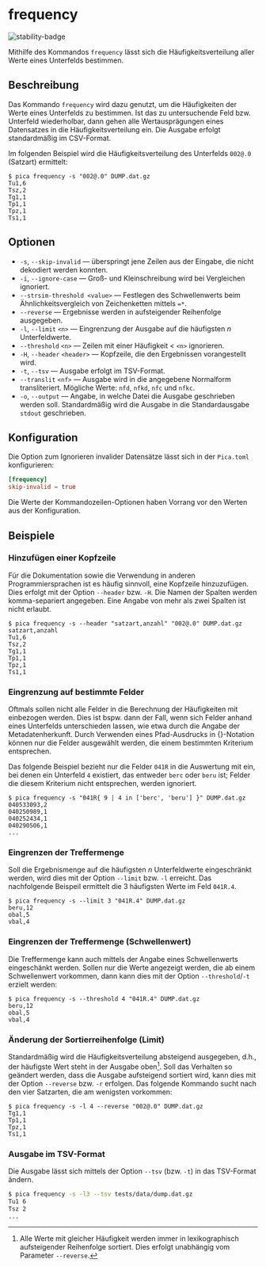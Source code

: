 # frequency

![stability-badge](https://img.shields.io/badge/stability-stable-green?style=flat-square)

Mithilfe des Kommandos `frequency` lässt sich die Häufigkeitsverteilung
aller Werte eines Unterfelds bestimmen.

## Beschreibung

Das Kommando `frequency` wird dazu genutzt, um die Häufigkeiten der
Werte eines Unterfelds zu bestimmen. Ist das zu untersuchende Feld bzw.
Unterfeld wiederholbar, dann gehen alle Wertausprägungen eines
Datensatzes in die Häufigkeitsverteilung ein. Die Ausgabe erfolgt
standardmäßig im CSV-Format.

Im folgenden Beispiel wird die Häufigkeitsverteilung des Unterfelds
`002@.0` (Satzart) ermittelt:

```console
$ pica frequency -s "002@.0" DUMP.dat.gz
Tu1,6
Tsz,2
Tg1,1
Tp1,1
Tpz,1
Ts1,1

```

## Optionen

* `-s`, `--skip-invalid` — überspringt jene Zeilen aus der Eingabe, die
  nicht dekodiert werden konnten.
* `-i`, `--ignore-case` — Groß- und Kleinschreibung wird bei Vergleichen
  ignoriert.
* `--strsim-threshold <value>` — Festlegen des Schwellenwerts beim
  Ähnlichkeitsvergleich von Zeichenketten mittels `=*`.
* `--reverse` — Ergebnisse werden in aufsteigender Reihenfolge
  ausgegeben.
* `-l`, `--limit` `<n>` — Eingrenzung der Ausgabe auf die häufigsten _n_
  Unterfeldwerte.
* `--threshold` `<n>` — Zeilen mit einer Häufigkeit < `<n>` ignorieren.
* `-H`, `--header` `<header>` — Kopfzeile, die den Ergebnissen
  vorangestellt wird.
* `-t`, `--tsv` — Ausgabe erfolgt im TSV-Format.
* `--translit` `<nf>` — Ausgabe wird in die angegebene Normalform
  transliteriert. Mögliche Werte: `nfd`, `nfkd`, `nfc` und `nfkc`.
* `-o`, `--output` — Angabe, in welche Datei die Ausgabe geschrieben
  werden soll. Standardmäßig wird die Ausgabe in die Standardausgabe
  `stdout` geschrieben.

## Konfiguration

<!-- TODO: Link zum allgemeinen Kapitel über die Konfigurationsdatei -->

Die Option zum Ignorieren invalider Datensätze lässt sich in der
`Pica.toml` konfigurieren:

```toml
[frequency]
skip-invalid = true
```

Die Werte der Kommandozeilen-Optionen haben Vorrang vor den Werten aus
der Konfiguration.


## Beispiele

### Hinzufügen einer Kopfzeile

Für die Dokumentation sowie die Verwendung in anderen Programmiersprachen
ist es häufig sinnvoll, eine Kopfzeile hinzuzufügen. Dies erfolgt mit der
Option `--header` bzw. `-H`. Die Namen der Spalten werden komma-separiert
angegeben. Eine Angabe von mehr als zwei Spalten ist nicht erlaubt.

```console
$ pica frequency -s --header "satzart,anzahl" "002@.0" DUMP.dat.gz
satzart,anzahl
Tu1,6
Tsz,2
Tg1,1
Tp1,1
Tpz,1
Ts1,1

```

### Eingrenzung auf bestimmte Felder

Oftmals sollen nicht alle Felder in die Berechnung der Häufigkeiten mit
einbezogen werden. Dies ist bspw. dann der Fall, wenn sich Felder anhand
eines Unterfelds unterschieden lassen, wie etwa durch die Angabe der
Metadatenherkunft. Durch Verwenden eines Pfad-Ausdrucks in {}-Notation
können nur die Felder ausgewählt werden, die einem bestimmten Kriterium
entsprechen.

Das folgende Beispiel bezieht nur die Felder `041R` in die Auswertung
mit ein, bei denen ein Unterfeld `4` existiert, das entweder `berc` oder
`beru` ist; Felder die diesem Kriterium nicht entsprechen, werden
ignoriert.

```console
$ pica frequency -s "041R{ 9 | 4 in ['berc', 'beru'] }" DUMP.dat.gz
040533093,2
040250989,1
040252434,1
040290506,1
...
```

### Eingrenzen der Treffermenge

Soll die Ergebnismenge auf die häufigsten _n_ Unterfeldwerte
eingeschränkt werden, wird dies mit der Option `--limit` bzw. `-l`
erreicht. Das nachfolgende Beispeil ermittelt die 3 häufigsten Werte im
Feld `041R.4`.

```console
$ pica frequency -s --limit 3 "041R.4" DUMP.dat.gz
beru,12
obal,5
vbal,4

```

### Eingrenzen der Treffermenge (Schwellenwert)

Die Treffermenge kann auch mittels der Angabe eines Schwellenwerts
eingeschänkt werden. Sollen nur die Werte angezeigt werden, die ab einem
Schwellenwert vorkommen, dann kann dies mit der Option
`--threshold`/`-t` erzielt werden:

```console
$ pica frequency -s --threshold 4 "041R.4" DUMP.dat.gz
beru,12
obal,5
vbal,4

```

### Änderung der Sortierreihenfolge (Limit)

Standardmäßig wird die Häufigkeitsverteilung absteigend ausgegeben,
d.h., der häufigste Wert steht in der Ausgabe oben[^fn1]. Soll das
Verhalten so geändert werden, dass die Ausgabe aufsteigend sortiert wird,
kann dies mit der Option `--reverse` bzw. `-r` erfolgen. Das folgende
Kommando sucht nach den vier Satzarten, die am wenigsten vorkommen:

```console
$ pica frequency -s -l 4 --reverse "002@.0" DUMP.dat.gz
Tg1,1
Tp1,1
Tpz,1
Ts1,1

```

### Ausgabe im TSV-Format

Die Ausgabe lässt sich mittels der Option `--tsv` (bzw. `-t`) in das
TSV-Format ändern.

```bash
$ pica frequency -s -l3 --tsv tests/data/dump.dat.gz
Tu1	6
Tsz	2
...
```

[^fn1]: Alle Werte mit gleicher Häufigkeit werden immer in lexikographisch
    aufsteigender Reihenfolge sortiert. Dies erfolgt unabhängig vom
    Parameter `--reverse`.
